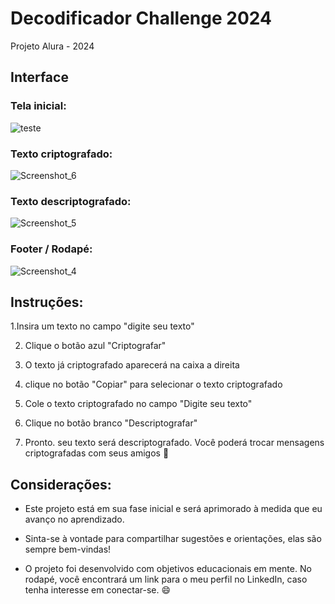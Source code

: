 # Decodificador Challenge 2024

Projeto Alura - 2024

## Interface

### Tela inicial:

![teste](https://github.com/user-attachments/assets/a11fee32-8c7e-4858-91f6-0327481d2cb4)

### Texto criptografado:
 
![Screenshot_6](https://github.com/user-attachments/assets/8f59fba6-6f3e-4dca-9e82-c20842cc6068)

### Texto descriptografado: 

![Screenshot_5](https://github.com/user-attachments/assets/af20fb39-36ed-4a1a-be49-45258ed4316b)

### Footer / Rodapé: 

![Screenshot_4](https://github.com/user-attachments/assets/0b9794d3-8cec-464f-8bf8-86074d3bdd7b)

## Instruções:

1.Insira um texto no campo "digite seu texto"

2. Clique o botão azul "Criptografar"

3. O texto já criptografado aparecerá na caixa a direita

4. clique no botão "Copiar" para selecionar o texto criptografado

5. Cole o texto criptografado no campo "Digite seu texto"

6. Clique no botão branco "Descriptografar"

7. Pronto. seu texto será descriptografado. Você poderá trocar mensagens criptografadas com seus amigos 🤫

## Considerações:

* Este projeto está em sua fase inicial e será aprimorado à medida que eu avanço no aprendizado. 

* Sinta-se à vontade para compartilhar sugestões e orientações, elas são sempre bem-vindas! 

* O projeto foi desenvolvido com objetivos educacionais em mente. No rodapé, você encontrará um link para o meu perfil no LinkedIn, caso tenha interesse em conectar-se. 😄
